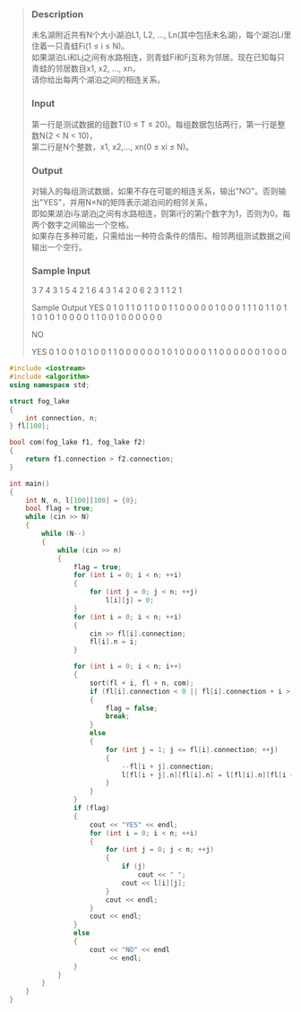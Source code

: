 >### Description
>未名湖附近共有N个大小湖泊L1, L2, ..., Ln(其中包括未名湖)，每个湖泊Li里住着一只青蛙Fi(1 ≤ i ≤ N)。<br>
>如果湖泊Li和Lj之间有水路相连，则青蛙Fi和Fj互称为邻居。现在已知每只青蛙的邻居数目x1, x2, ..., xn，<br>
>请你给出每两个湖泊之间的相连关系。<br>
>
>### Input
>第一行是测试数据的组数T(0 ≤ T ≤ 20)。每组数据包括两行，第一行是整数N(2 < N < 10)，<br>
>第二行是N个整数，x1, x2,..., xn(0 ≤ xi ≤ N)。<br>
>
>### Output
>对输入的每组测试数据，如果不存在可能的相连关系，输出"NO"。否则输出"YES"，并用N×N的矩阵表示湖泊间的相邻关系，<br>
>即如果湖泊i与湖泊j之间有水路相连，则第i行的第j个数字为1，否则为0。每两个数字之间输出一个空格。<br>
>如果存在多种可能，只需给出一种符合条件的情形。相邻两组测试数据之间输出一个空行。<br>
>
>### Sample Input
>3
>7
>4 3 1 5 4 2 1 
>6
>4 3 1 4 2 0 
>6
>2 3 1 1 2 1 
>
>Sample Output
>YES
>0 1 0 1 1 0 1 
>1 0 0 1 1 0 0 
>0 0 0 1 0 0 0 
>1 1 1 0 1 1 0 
>1 1 0 1 0 1 0 
>0 0 0 1 1 0 0 
>1 0 0 0 0 0 0 
>
>NO
>
>YES
>0 1 0 0 1 0 
>1 0 0 1 1 0 
>0 0 0 0 0 1 
>0 1 0 0 0 0 
>1 1 0 0 0 0 
>0 0 1 0 0 0 

```cpp
#include <iostream>
#include <algorithm>
using namespace std;

struct fog_lake
{
    int connection, n;
} fl[100];

bool com(fog_lake f1, fog_lake f2)
{
    return f1.connection > f2.connection;
}

int main()
{
    int N, n, l[100][100] = {0};
    bool flag = true;
    while (cin >> N)
    {
        while (N--)
        {
            while (cin >> n)
            {
                flag = true;
                for (int i = 0; i < n; ++i)
                {
                    for (int j = 0; j < n; ++j)
                        l[i][j] = 0;
                }
                for (int i = 0; i < n; ++i)
                {
                    cin >> fl[i].connection;
                    fl[i].n = i;
                }

                for (int i = 0; i < n; i++)
                {
                    sort(fl + i, fl + n, com);
                    if (fl[i].connection < 0 || fl[i].connection + i > n)
                    {
                        flag = false;
                        break;
                    }
                    else
                    {
                        for (int j = 1; j <= fl[i].connection; ++j)
                        {
                            --fl[i + j].connection;
                            l[fl[i + j].n][fl[i].n] = l[fl[i].n][fl[i + j].n] = 1;
                        }
                    }
                }
                if (flag)
                {
                    cout << "YES" << endl;
                    for (int i = 0; i < n; ++i)
                    {
                        for (int j = 0; j < n; ++j)
                        {
                            if (j)
                                cout << " ";
                            cout << l[i][j];
                        }
                        cout << endl;
                    }
                    cout << endl;
                }
                else
                {
                    cout << "NO" << endl
                         << endl;
                }
            }
        }
    }
}
```
